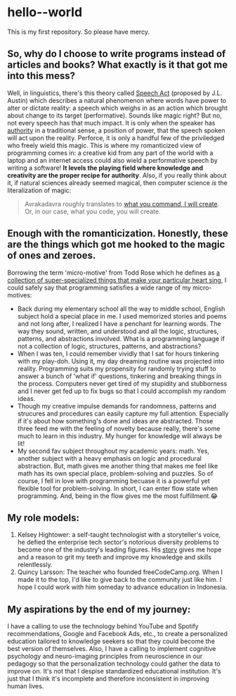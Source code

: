 # hello--world
This is my first repository. So please have mercy.
## So, why do I choose to write programs instead of articles and books? What exactly is it that got me into this mess?
Well, in linguistics, there's this theory called [Speech Act](https://plato.stanford.edu/entries/speech-acts/#Int) (proposed by J.L. Austin) which describes a natural phenomenon where words have power to alter or dictate reality: a speech which weighs in as an action which brought about change to its target (performative). Sounds like magic right? But no, not every speech has that much impact. It is only when the speaker has [authority](https://plato.stanford.edu/entries/speech-acts/#SayMakItSo) in a traditional sense, a position of power, that the speech spoken will act upon the reality. Perforce, it is only a handful few of the priviledged who freely wield this magic. This is where my romanticized view of programming comes in: a creative kid from any part of the world with a laptop and an internet access could also wield a performative speech by writing a software! **It levels the playing field where knowledge and creativity are the proper recipe for authority**. Also, if you really think about it, if natural sciences already seemed magical, then computer science *is* the literalization of magic: 
> Avrakadavra roughly translates to [what you command, I will create](http://www.todayifoundout.com/index.php/2013/11/origin-word-abracadabra/#:~:text=The%20phrase%20%E2%80%9Cavra%20kadavra%E2%80%9D%20does,command%2C%20I%20will%20create%E2%80%9D.). Or, in our case, what you code, you will create.
## Enough with the romanticization. Honestly, these are the things which got me hooked to the magic of ones and zeroes.
Borrowing the term 'micro-motive' from Todd Rose which he defines as [a collection of super-specialized things that make your particular heart sing](https://www.inc.com/julian-hayes-ii/looking-to-discover-your-passion-try-this-simple-unconventional-approach.html), I could safely say that programming satisfies a wide range of my micro-motives:
- Back during my elementary school all the way to middle school, English subject hold a special place in me. I used memorized stories and poems and not long after, I realized I have a penchant for learning words. The way they sound, written, and understood and all the logic, structures, patterns, and abstractions involved. What is a programming language if not a collection of logic, structures, patterns, and abstractions?
- When I was ten, I could remember vividly that I sat for hours tinkering with my play-doh. Using it, my day dreaming routine was projected into reality. Programming suits my propensity for randomly trying stuff to answer a bunch of 'what if' questions, tinkering and breaking things in the process. Computers never get tired of my stupidity and stubborness and I never get fed up to fix bugs so that I could accomplish my random ideas.
- Though my creative impulse demands for randomness, patterns and strucures and procedures can easily capture my full attention. Especially if it's about how something's done and ideas are abstracted. Those three feed me with the feeling of novelty because really, there's some much to learn in this industry. My hunger for knowledge will always be lit!
- My second fav subject throughout my academic years: math. Yes, another subject with a heavy emphasis on logic and procedural abstraction. But, math gives me another thing that makes me feel like math has its own special place, problem-solving and puzzles. So of course, I fell in love with programming becuase it is a powerful yet flexible tool for problem-solving. 
In short, I can enter flow state when programming. And, being in the flow gives me the most fulfillment.:joy:
## My role models:
1. Kelsey Hightower: a self-taught technologist with a storyteller's voice, he defied the enterprise tech sector's notorious diversity problems to become one of the industry's leading figures. His [story](https://www.protocol.com/enterprise/kelsey-hightower-google-cloud) gives me hope and a reason to grit my teeth and improve my knowledge and skills relentlessly.
2. Quincy Larsson: The teacher who founded freeCodeCamp.org. When I made it to the top, I'd like to give back to the community just like him. I hope I could work with him someday to advance education in Indonesia.
## My aspirations by the end of my journey:
I have a calling to use the technology behind YouTube and Spotify recommendations, Google and Facebook Ads, etc., to create a personalized education tailored to knowledge seekers so that they could become the best version of themselves. Also, I have a calling to implement cognitive psychology and neuro-imaging principles from neuroscience in our pedagogy so that the personalization technology could gather the data to improve on.
It's not that I despise standardized educational institution. It's just that I think it's incomplete and therefore inconsistent in improving human lives.
